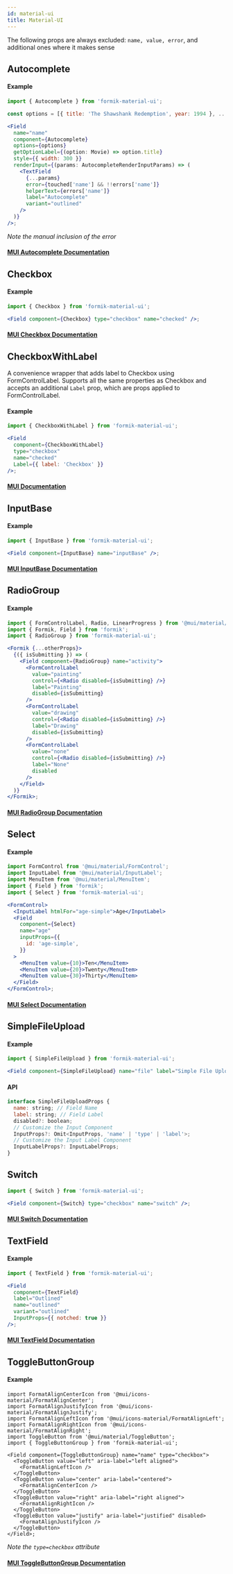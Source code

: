 ```yaml
---
id: material-ui
title: Material-UI
---
```


The following props are always excluded: `name, value, error`, and additional ones where it makes sense

## Autocomplete

#### Example

```jsx
import { Autocomplete } from 'formik-material-ui';

const options = [{ title: 'The Shawshank Redemption', year: 1994 }, ...]

<Field
  name="name"
  component={Autocomplete}
  options={options}
  getOptionLabel={(option: Movie) => option.title}
  style={{ width: 300 }}
  renderInput={(params: AutocompleteRenderInputParams) => (
    <TextField
      {...params}
      error={touched['name'] && !!errors['name']}
      helperText={errors['name']}
      label="Autocomplete"
      variant="outlined"
    />
  )}
/>;
```

_Note the manual inclusion of the error_

#### [MUI Autocomplete Documentation](https://mui.com/api/autocomplete/)

## Checkbox

#### Example

```jsx
import { Checkbox } from 'formik-material-ui';

<Field component={Checkbox} type="checkbox" name="checked" />;
```

#### [MUI Checkbox Documentation](https://mui.com/api/checkbox/)

## CheckboxWithLabel

A convenience wrapper that adds label to Checkbox using FormControlLabel. Supports all the same properties as Checkbox and accepts an additional `Label` prop, which are props applied to FormControlLabel.

#### Example

```jsx
import { CheckboxWithLabel } from 'formik-material-ui';

<Field
  component={CheckboxWithLabel}
  type="checkbox"
  name="checked"
  Label={{ label: 'Checkbox' }}
/>;
```

#### [MUI Documentation](https://mui.com/api/form-control-label/)

## InputBase

#### Example

```jsx
import { InputBase } from 'formik-material-ui';

<Field component={InputBase} name="inputBase" />;
```

#### [MUI InputBase Documentation](https://mui.com/api/input-base/)

## RadioGroup

#### Example

```jsx
import { FormControlLabel, Radio, LinearProgress } from '@mui/material/core';
import { Formik, Field } from 'formik';
import { RadioGroup } from 'formik-material-ui';

<Formik {...otherProps}>
  {({ isSubmitting }) => (
    <Field component={RadioGroup} name="activity">
      <FormControlLabel
        value="painting"
        control={<Radio disabled={isSubmitting} />}
        label="Painting"
        disabled={isSubmitting}
      />
      <FormControlLabel
        value="drawing"
        control={<Radio disabled={isSubmitting} />}
        label="Drawing"
        disabled={isSubmitting}
      />
      <FormControlLabel
        value="none"
        control={<Radio disabled={isSubmitting} />}
        label="None"
        disabled
      />
    </Field>
  )}
</Formik>;
```

#### [MUI RadioGroup Documentation](https://mui.com/api/radio-group/)

## Select

#### Example

```jsx
import FormControl from '@mui/material/FormControl';
import InputLabel from '@mui/material/InputLabel';
import MenuItem from '@mui/material/MenuItem';
import { Field } from 'formik';
import { Select } from 'formik-material-ui';

<FormControl>
  <InputLabel htmlFor="age-simple">Age</InputLabel>
  <Field
    component={Select}
    name="age"
    inputProps={{
      id: 'age-simple',
    }}
  >
    <MenuItem value={10}>Ten</MenuItem>
    <MenuItem value={20}>Twenty</MenuItem>
    <MenuItem value={30}>Thirty</MenuItem>
  </Field>
</FormControl>;
```

#### [MUI Select Documentation](https://mui.com/api/select/)

## SimpleFileUpload

#### Example

```jsx
import { SimpleFileUpload } from 'formik-material-ui';

<Field component={SimpleFileUpload} name="file" label="Simple File Upload" />;
```

#### API

```jsx
interface SimpleFileUploadProps {
  name: string; // Field Name
  label: string; // Field Label
  disabled?: boolean;
  // Customize the Input Component
  InputProps?: Omit<InputProps, 'name' | 'type' | 'label'>;
  // Customize the Input Label Component
  InputLabelProps?: InputLabelProps;
}
```

## Switch

```jsx
import { Switch } from 'formik-material-ui';

<Field component={Switch} type="checkbox" name="switch" />;
```

#### [MUI Switch Documentation](https://mui.com/api/switch/)

## TextField

#### Example

```jsx
import { TextField } from 'formik-material-ui';

<Field
  component={TextField}
  label="Outlined"
  name="outlined"
  variant="outlined"
  InputProps={{ notched: true }}
/>;
```

#### [MUI TextField Documentation](https://mui.com/api/text-field/)

## ToggleButtonGroup

#### Example

```tsx
import FormatAlignCenterIcon from '@mui/icons-material/FormatAlignCenter';
import FormatAlignJustifyIcon from '@mui/icons-material/FormatAlignJustify';
import FormatAlignLeftIcon from '@mui/icons-material/FormatAlignLeft';
import FormatAlignRightIcon from '@mui/icons-material/FormatAlignRight';
import ToggleButton from '@mui/material/ToggleButton';
import { ToggleButtonGroup } from 'formik-material-ui';

<Field component={ToggleButtonGroup} name="name" type="checkbox">
  <ToggleButton value="left" aria-label="left aligned">
    <FormatAlignLeftIcon />
  </ToggleButton>
  <ToggleButton value="center" aria-label="centered">
    <FormatAlignCenterIcon />
  </ToggleButton>
  <ToggleButton value="right" aria-label="right aligned">
    <FormatAlignRightIcon />
  </ToggleButton>
  <ToggleButton value="justify" aria-label="justified" disabled>
    <FormatAlignJustifyIcon />
  </ToggleButton>
</Field>;
```

_Note the `type=checkbox` attribute_

#### [MUI ToggleButtonGroup Documentation](https://mui.com/api/toggle-button-group/)
